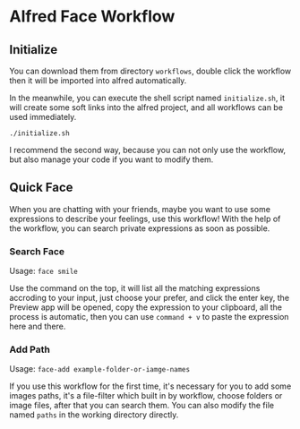 # Alfred Face Workflow

## Initialize

You can download them from directory `workflows`, double click the workflow then it will be imported into alfred automatically.

In the meanwhile, you can execute the shell script named `initialize.sh`, it will create some soft links into the alfred project, and all workflows can be used immediately.

```shell
./initialize.sh
```

I recommend the second way, because you can not only use the workflow, but also manage your code if you want to modify them.

## Quick Face

When you are chatting with your friends, maybe you want to use some expressions to describe your feelings, use this workflow! With the help of the workflow, you can search private expressions as soon as possible.

### Search Face

Usage: `face smile`

Use the command on the top, it will list all the matching expressions accroding to your input, just choose your prefer, and click the enter key, the Preview app will be opened, copy the expression to your clipboard, all the process is automatic, then you can use `command + v` to paste the expression here and there.

### Add Path

Usage: `face-add example-folder-or-iamge-names`

If you use this workflow for the first time, it's necessary for you to add some images paths, it's a file-filter which built in by workflow, choose folders or image files, after that you can search them. You can also modify the file named `paths` in the working directory directly.

